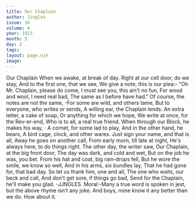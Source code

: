 ```yaml
---
title: Our Chaplain
author: Jingles
issue: 16
volume: 4
year: 1913
month: 5
day: 2
tags:
layout: page.njk
image:
---
```

Our Chaplain      When we awake, at break of day. Right at our cell door, do we stay,   And to the first one, that we see, We give a note, this is our plea:-   "Oh Mr. Chaplain, please do come, I must see you, this ain't no fun,   For wood and wool, I need real bad, The same as I before have had."   Of course, the notes are not the same, -For some are wild, and others tame,   But to everyone, who writes or sends, A willing ear, the Chaplain lends.   An extra letter, a cake of soap,   Or anything for which we hope,   We write at once, for the Rev-er-end, Who is to all, a real true friend.   When through our Block, he makes his way, · A cornet, for some lad to play,   And in the other hand, he bears,   A bird cage, clock, and other wares.   Just sign your name, and that is all, Away he goes on another call,   From early morn, till late at night, He's always here, to do things right.   The other day, the writer saw,   Our Chaplain, at the big front door,   The day was dark, and cold and wet, But on the job he was, you bet.   From his hat and coat, big rain-drops fell, But he wore the smile, we know so well,   And in his arms, six bundles lay,   That he had gone for, that bad day.   So let us thank him, one and all,   The one who waits, our beck and call,   And don't get sore, if things go bad,   Send for the Chaplain, he'll make you glad.   -JJNGLES.      Moral:-Many a true word is spoken in jest, but the above rhyme isn't any joke. And boys, none know it any better than we do.   How about it.
